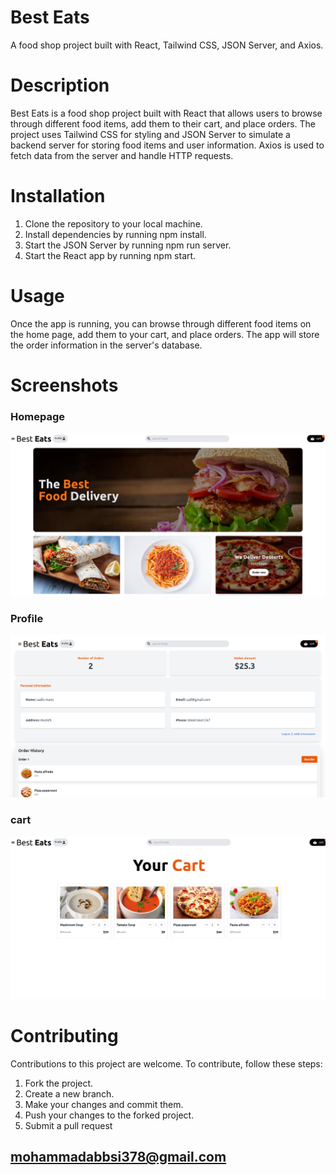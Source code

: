 # Best Eats

A food shop project built with React, Tailwind CSS, JSON Server, and Axios.

# Description

Best Eats is a food shop project built with React that allows users to browse through different food items, add them to their cart, and place orders. The project uses Tailwind CSS for styling and JSON Server to simulate a backend server for storing food items and user information. Axios is used to fetch data from the server and handle HTTP requests.

# Installation

1. Clone the repository to your local machine.
2. Install dependencies by running npm install.
3. Start the JSON Server by running npm run server.
4. Start the React app by running npm start.

# Usage

Once the app is running, you can browse through different food items on the home page, add them to your cart, and place orders. The app will store the order information in the server's database.

# Screenshots

### Homepage

![Homepage screenshot](./public/images/home.png "Homepage")

### Profile

![profile screenshot](./public/images/profile.png "profile")

### cart

![cartpage screenshot](./public/images/cart.png "cart")

# Contributing

Contributions to this project are welcome. To contribute, follow these steps:

1. Fork the project.
2. Create a new branch.
3. Make your changes and commit them.
4. Push your changes to the forked project.
5. Submit a pull request

## mohammadabbsi378@gmail.com
